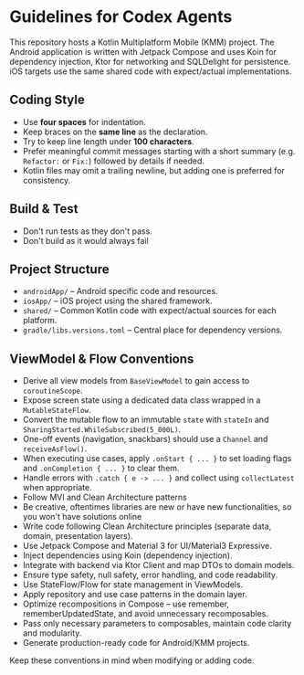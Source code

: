# Guidelines for Codex Agents

This repository hosts a Kotlin Multiplatform Mobile (KMM) project. The Android application is written with Jetpack Compose and uses Koin for dependency injection, Ktor for networking and SQLDelight for persistence. iOS targets use the same shared code with expect/actual implementations.

## Coding Style

- Use **four spaces** for indentation.
- Keep braces on the **same line** as the declaration.
- Try to keep line length under **100 characters**.
- Prefer meaningful commit messages starting with a short summary (e.g. `Refactor:` or `Fix:`) followed by details if needed.
- Kotlin files may omit a trailing newline, but adding one is preferred for consistency.

## Build & Test

- Don't run tests as they don't pass.
- Don't build as it would always fail

## Project Structure

- `androidApp/` – Android specific code and resources.
- `iosApp/` – iOS project using the shared framework.
- `shared/` – Common Kotlin code with expect/actual sources for each platform.
- `gradle/libs.versions.toml` – Central place for dependency versions.

## ViewModel & Flow Conventions

- Derive all view models from `BaseViewModel` to gain access to `coroutineScope`.
- Expose screen state using a dedicated data class wrapped in a `MutableStateFlow`.
- Convert the mutable flow to an immutable `state` with `stateIn` and
  `SharingStarted.WhileSubscribed(5_000L)`.
- One-off events (navigation, snackbars) should use a `Channel` and `receiveAsFlow()`.
- When executing use cases, apply `.onStart { ... }` to set loading flags and
  `.onCompletion { ... }` to clear them.
- Handle errors with `.catch { e -> ... }` and collect using `collectLatest` when appropriate.
- Follow MVI and Clean Architecture patterns
- Be creative, oftentimes libraries are new or have new functionalities, so you won't have solutions online
- Write code following Clean Architecture principles (separate data, domain, presentation layers).
- Use Jetpack Compose and Material 3 for UI/Material3 Expressive.
- Inject dependencies using Koin (dependency injection).
- Integrate with backend via Ktor Client and map DTOs to domain models.
- Ensure type safety, null safety, error handling, and code readability.
- Use StateFlow/Flow for state management in ViewModels.
- Apply repository and use case patterns in the domain layer.
- Optimize recompositions in Compose – use remember, rememberUpdatedState, and avoid unnecessary recomposables.
- Pass only necessary parameters to composables, maintain code clarity and modularity.
- Generate production-ready code for Android/KMM projects.

Keep these conventions in mind when modifying or adding code.
